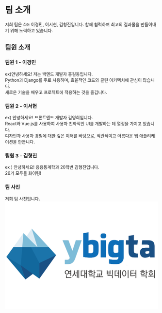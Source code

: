 # 팀 소개

저희 팀은  4조 이경민, 이서현, 김형진입니다. 
함께 협력하며 최고의 결과물을 만들어내기 위해 노력하고 있습니다.

## 팀원 소개

### 팀원 1 - 이경민
ex)안녕하세요! 저는 백엔드 개발자 홍길동입니다.  
Python과 Django를 주로 사용하며, 효율적인 코드와 클린 아키텍처에 관심이 많습니다.  
새로운 기술을 배우고 프로젝트에 적용하는 것을 즐깁니다.

### 팀원 2 - 이서현 
ex) 안녕하세요! 프론트엔드 개발자 김영희입니다.  
React와 Vue.js를 사용하여 사용자 친화적인 UI를 개발하는 데 열정을 가지고 있습니다.  
디자인과 사용자 경험에 대한 깊은 이해를 바탕으로, 직관적이고 아름다운 웹 애플리케이션을 만듭니다.

### 팀원 3 - 김형진
ex ) 안녕하세요! 응용통계학과 20학번 김형진입니다.  
26기 모두들 화이팅!

### 팀 사진
저희 팀 사진입니다.
![EX data_Logo](github/logo.png)

